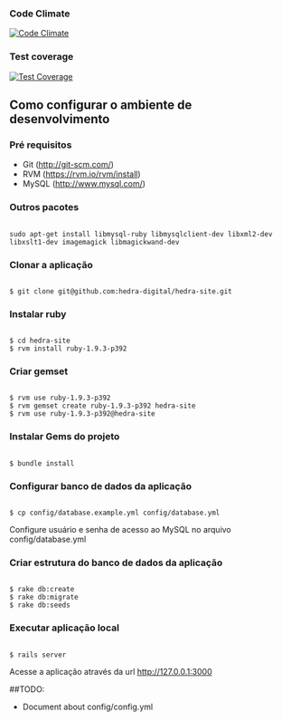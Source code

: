 ### Code Climate
[![Code Climate](https://codeclimate.com/github/hedra-digital/hedra-site/badges/gpa.svg)](https://codeclimate.com/github/hedra-digital/hedra-site)


### Test coverage
[![Test Coverage](https://codeclimate.com/github/hedra-digital/hedra-site/badges/coverage.svg)](https://codeclimate.com/github/hedra-digital/hedra-site/coverage)


##
## Como configurar o ambiente de desenvolvimento

### Pré requisitos
* Git (http://git-scm.com/)
* RVM (https://rvm.io/rvm/install)
* MySQL (http://www.mysql.com/)

### Outros pacotes
<code>
sudo apt-get install libmysql-ruby libmysqlclient-dev libxml2-dev libxslt1-dev imagemagick libmagickwand-dev
</code>

### Clonar a aplicação
<code>
$ git clone git@github.com:hedra-digital/hedra-site.git
</code>

### Instalar ruby
<code>
$ cd hedra-site
$ rvm install ruby-1.9.3-p392
</code>

### Criar gemset
<code>
$ rvm use ruby-1.9.3-p392
$ rvm gemset create ruby-1.9.3-p392 hedra-site
$ rvm use ruby-1.9.3-p392@hedra-site
</code>

### Instalar Gems do projeto
<code>
$ bundle install
</code>

### Configurar banco de dados da aplicação
<code>
$ cp config/database.example.yml config/database.yml
</code>

Configure usuário e senha de acesso ao MySQL no arquivo config/database.yml

### Criar estrutura do banco de dados da aplicação
<code>
$ rake db:create
$ rake db:migrate
$ rake db:seeds
</code>

### Executar aplicação local
<code>
$ rails server
</code>

Acesse a aplicação através da url http://127.0.0.1:3000

##TODO:
  - Document about config/config.yml

